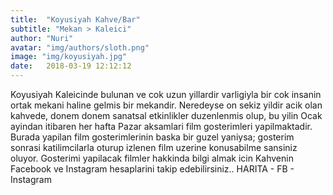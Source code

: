 ```yaml
---
title:  "Koyusiyah Kahve/Bar"
subtitle: "Mekan > Kaleici"
author: "Nuri"
avatar: "img/authors/sloth.png"
image: "img/koyusiyah.jpg"
date:   2018-03-19 12:12:12
---
```


Koyusiyah Kaleicinde bulunan ve cok uzun yillardir varligiyla bir cok insanin ortak mekani haline gelmis bir mekandir. Neredeyse on sekiz yildir acik olan kahvede, donem donem sanatsal etkinlikler duzenlenmis olup, bu yilin Ocak ayindan itibaren her hafta Pazar aksamlari film gosterimleri yapilmaktadir. Burada yapilan film gosterimlerinin baska bir guzel yaniysa; gosterim sonrasi katilimcilarla oturup izlenen film uzerine konusabilme sansiniz oluyor. Gosterimi yapilacak filmler hakkinda bilgi almak icin Kahvenin Facebook ve Instagram hesaplarini takip edebilirsiniz.. 
HARITA - FB - Instagram
